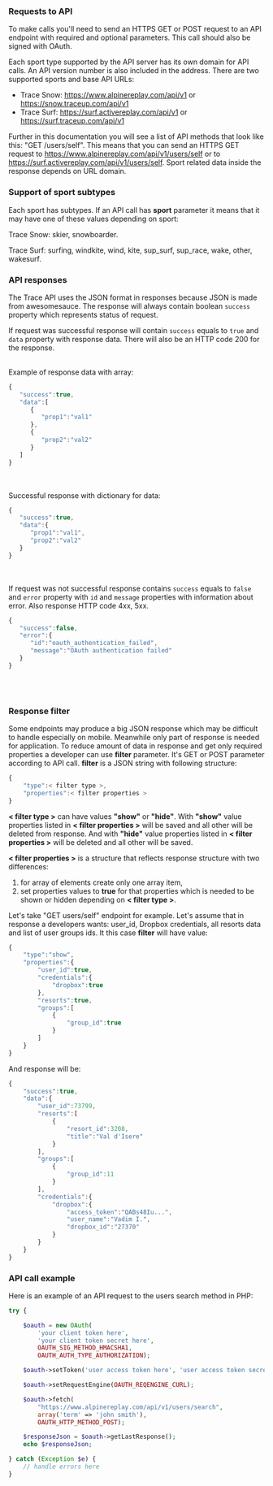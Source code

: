 ### Requests to API

To make calls you'll need to send an HTTPS GET or POST request to an API endpoint with required and optional parameters.
This call should also be signed with OAuth.

Each sport type supported by the API server has its own domain for API calls. An API version number is also included in
the address. There are two supported sports and base API URLs:

* Trace Snow: https://www.alpinereplay.com/api/v1 or https://snow.traceup.com/api/v1
* Trace Surf: https://surf.activereplay.com/api/v1 or https://surf.traceup.com/api/v1

Further in this documentation you will see a list of API methods that look like this: "GET /users/self". This means
that you can send an HTTPS GET request to https://www.alpinereplay.com/api/v1/users/self or to
https://surf.activereplay.com/api/v1/users/self. Sport related data inside the response depends on URL domain.


### Support of sport subtypes
Each sport has subtypes. If an API call has **sport** parameter it means that it may have one of these values depending on sport:

Trace Snow: skier, snowboarder.

Trace Surf: surfing, windkite, wind, kite, sup_surf, sup_race, wake, other, wakesurf.

### API responses

The Trace API uses the JSON format in responses because JSON is made from awesomesauce.
The response will always contain boolean `success` property which represents status of request.

If request was successful response will contain `success` equals to `true` and `data` property with response data.
There will also be an HTTP code 200 for the response.<br /><br />

Example of response data with array:
```javascript
{
   "success":true,
   "data":[
      {
         "prop1":"val1"
      },
      {
         "prop2":"val2"
      }
   ]
}
```

<br /><br />
Successful response with dictionary for data:
```javascript
{
   "success":true,
   "data":{
      "prop1":"val1",
      "prop2":"val2"
   }
}
```

<br /><br />
If request was not successful response contains `success` equals to `false` and `error` property with `id` and `message`
properties with information about error. Also response HTTP code 4xx, 5xx.
```javascript
{
   "success":false,
   "error":{
      "id":"oauth_authentication_failed",
      "message":"OAuth authentication failed"
   }
}
```
<br /><br />

### Response filter
Some endpoints may produce a big JSON response which may be difficult to handle especially on mobile. Meanwhile only part of response is needed for application. To reduce amount of data in response and get only required properties a developer can use **filter** parameter. It's GET or POST parameter according to API call. **filter** is a JSON string with following structure:
```javascript
{
    "type":< filter type >,
    "properties":< filter properties >
}
```

**< filter type >** can have values **"show"** or **"hide"**. With **"show"** value properties listed in **< filter properties >** will be saved and all other will be deleted from response. And with **"hide"** value properties listed in **< filter properties >** will be deleted and all other will be saved.

**< filter properties >** is a structure that reflects response structure with two differences: 

1. for array of elements create only one array item,
1. set properties values to **true** for that properties which is needed to be shown or hidden depending on **< filter type >**.

Let's take "GET users/self" endpoint for example. Let's assume that in response a developers wants: user_id, Dropbox credentials, all resorts data and list of user groups ids. It this case **filter** will have value:

```javascript
{
    "type":"show",
    "properties":{
        "user_id":true,
        "credentials":{
            "dropbox":true
        },
        "resorts":true,
        "groups":[
            {
                "group_id":true
            }
        ]
    }
}
```

And response will be:
```javascript
{
    "success":true,
    "data":{
        "user_id":73799,
        "resorts":[
            {
                "resort_id":3208,
                "title":"Val d'Isere"
            }
        ],
        "groups":[
            {
                "group_id":11
            }
        ],
        "credentials":{
            "dropbox":{
                "access_token":"QABs48Iu...",
                "user_name":"Vadim I.",
                "dropbox_id":"27370"
            }
        }
    }
}
```


### API call example

Here is an example of an API request to the users search method in PHP:
```php
try {

    $oauth = new OAuth(
        'your client token here',
        'your client token secret here',
        OAUTH_SIG_METHOD_HMACSHA1,
        OAUTH_AUTH_TYPE_AUTHORIZATION);

    $oauth->setToken('user access token here', 'user access token secret here');

    $oauth->setRequestEngine(OAUTH_REQENGINE_CURL);

    $oauth->fetch(
        "https://www.alpinereplay.com/api/v1/users/search",
        array('term' => 'john smith'),
        OAUTH_HTTP_METHOD_POST);

    $responseJson = $oauth->getLastResponse();
    echo $responseJson;

} catch (Exception $e) {
    // handle errors here
}
```
